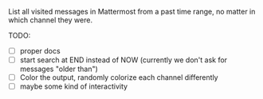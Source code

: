 List all visited messages in Mattermost from a past time range, no matter in which channel they were.

TODO:

- [ ] proper docs
- [ ] start search at END instead of NOW (currently we don't ask for messages "older than")
- [ ] Color the output, randomly colorize each channel differently
- [ ] maybe some kind of interactivity

